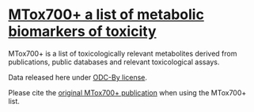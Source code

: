 # [MTox700+ a list of metabolic biomarkers of toxicity](https://www.michabo.co.uk/resources/MTox700plus)
MTox700+ is a list of toxicologically relevant metabolites derived from publications, public databases and relevant toxicological assays.

Data released here under [ODC-By license](https://opendatacommons.org/licenses/by/1-0/).

Please cite the [original MTox700+ publication](https://www.ncbi.nlm.nih.gov/pmc/articles/PMC8963288/) when using the MTox700+ list.
